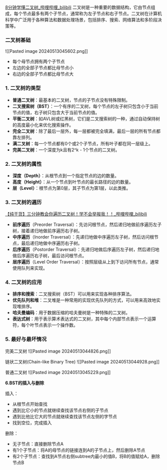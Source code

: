 [8分钟学懂二叉树_哔哩哔哩_bilibili](https://www.bilibili.com/video/BV1i34y167sN/?spm_id_from=333.788&vd_source=1970b1cb79523da04f01ebdee092447d)
二叉树是一种重要的数据结构，它由节点组成，每个节点最多有两个子节点，通常称为左子节点和右子节点。二叉树在计算机科学中广泛用于各种算法和数据处理场景，包括排序、搜索、网络算法和多阶段决策等。

### 二叉树基础
![[Pasted image 20240513045602.png]]
- 每个母节点拥有两个子节点
- 左边的全部子节点都比母节点小
- 右边的全部子节点都比母节点大

### 1. 二叉树的类型

- **普通二叉树**：最基本的二叉树，节点的子节点没有特殊限制。
- **二叉搜索树（BST）**：一个有序的二叉树，每个节点的左子树只包含小于当前节点的值，右子树只包含大于当前节点的值。
- **平衡二叉树**：如AVL树或红黑树，它们是二叉搜索树的一种，通过自动保持树的高度最小化来优化搜索操作。
- **完全二叉树**：除了最后一层外，每一层都被完全填满，最后一层的所有节点都靠左排列。
- **满二叉树**：每一个节点都有0个或2个子节点，所有叶子都在同一层级上。
- **完美二叉树**：一个深度为k且有2^k - 1个节点的二叉树。

### 2. 二叉树的属性

- **深度（Depth）**：从根节点到一个指定节点的边的数量。
- **高度（Height）**：从一个节点到叶节点的最长路径的边的数量。
- **层（Level）**：根节点为第0层，其子节点为第1层，以此类推。

### 3. 二叉树的遍历
[【纯干货】三分钟教会你遍历二叉树！学不会举报我！！_哔哩哔哩_bilibili](https://www.bilibili.com/video/BV1Ub4y147Zv/?spm_id_from=333.788.recommend_more_video.1&vd_source=1970b1cb79523da04f01ebdee092447d)
- **前序遍历**（Preorder Traversal）：先访问根节点，然后递归地做前序遍历左子树，接着递归地做前序遍历右子树。
- **中序遍历**（Inorder Traversal）：先递归地做中序遍历左子树，然后访问根节点，最后递归地做中序遍历右子树。
- **后序遍历**（Postorder Traversal）：先递归地做后序遍历左子树，然后递归地做后序遍历右子树，最后访问根节点。
- **层序遍历**（Level Order Traversal）：按照层级从上到下访问所有节点，通常使用队列来实现。

### 4. 二叉树的应用

- **排序和搜索**：二叉搜索树（BST）可以用来实现各种排序算法。
- **优先队列和堆**：二叉堆是一种常用的实现优先队列的方式，可以用来高效地实现堆排序。
- **哈夫曼编码**：用于数据压缩的哈夫曼树是一种特殊的二叉树。
- **表达式树**：用于表示算术表达式的二叉树，其中每个内部节点表示一个运算符，每个叶节点表示一个操作数。

### 5. 最好与最坏情况
完美二叉树
![[Pasted image 20240513044826.png]]


链状二叉树(Chain-like Binary Tree)
![[Pasted image 20240513044928.png]]

普通二叉树
![[Pasted image 20240513045229.png]]

**6.BST的插入与删除**

插入：
- 从根节点开始查找
- 遇到比它小的节点就继续查找该节点右侧的子节点
- 遇到比他比它大的节点就继续查找该节点左侧的字节点
- 找到空位，完成插入

删除：
- 无子节点：直接删除节点A
- 有1个子节点：将A的母节点的链接连到A的子节点上，然后删除A节点
- 有2个子节点：查找到A节点右侧subtree内最小的值B，将B的值赋给A，删除节点B